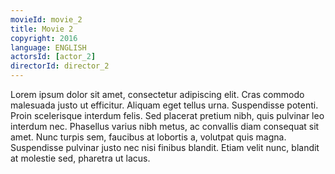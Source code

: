 ```yaml
---
movieId: movie_2
title: Movie 2
copyright: 2016
language: ENGLISH
actorsId: [actor_2]
directorId: director_2
---
```


Lorem ipsum dolor sit amet, consectetur adipiscing elit. Cras commodo malesuada justo ut efficitur. Aliquam eget tellus urna. Suspendisse potenti. Proin scelerisque interdum felis. Sed placerat pretium nibh, quis pulvinar leo interdum nec. Phasellus varius nibh metus, ac convallis diam consequat sit amet. Nunc turpis sem, faucibus at lobortis a, volutpat quis magna. Suspendisse pulvinar justo nec nisi finibus blandit. Etiam velit nunc, blandit at molestie sed, pharetra ut lacus.